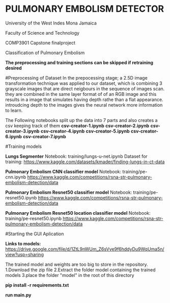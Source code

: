 # PULMONARY EMBOLISM DETECTOR

University of the West Indes Mona Jamaica

Faculty of Science and Technology

COMP3901 Capstone finalproject 

Classification of Pulmonary Embolism

**The preprocessing and training sections can be skipped if retraining desired**

#Preprocessing of Dataset 
In the prepocessing stage; a 2.5D image transformation technique was applied to our dataset,
which is combining 3 grayscale images that are direct neigbours in the sequence of images scan. they are combined in the same layer format of of an RGB image and this results in a image  that simulates having depth rathe than a flat appearance. introudcing depth to the images gives the neural network more information to learn.

The Following notebooks split up the data into 7 parts and also creates a csv keeping track of them
**csv-creator-1.ipynb**
**csv-creator-2.ipynb**
**csv-creator-3.ipynb**
**csv-creator-4.ipynb**
**csv-creator-5.ipynb**
**csv-creator-6.ipynb**
**csv-creator-7.ipynb**


#Training models

**Lungs Segmenter**
Notebook: training/lungs-u-net.ipynb
Dataset for training: https://www.kaggle.com/datasets/kmader/finding-lungs-in-ct-data

**Pulmonary Embolism CNN classifier model**
Notebook: training/pe-cnn.ipynb
https://www.kaggle.com/competitions/rsna-str-pulmonary-embolism-detection/data

**Pulmonary Embolism Resnet50 classifier model**
Notebook: training/pe-resnet50.ipynb
https://www.kaggle.com/competitions/rsna-str-pulmonary-embolism-detection/data

**Pulmonary Embolism Resnet50 location classifier model**
Notebook: training/pe-resnet50.ipynb
https://www.kaggle.com/competitions/rsna-str-pulmonary-embolism-detection/data


#Starting the GUI Aplication

**Links to models:**
https://drive.google.com/file/d/1ZtL9nWUm_Z6sVve9f6hddyDu9WqUma5n/view?usp=sharing

The trained model and weights are too big to store in the repository.
1.Download the zip file
2.Extract the folder model containing the trained models
3.place the folder "model" in the root of this directory

**pip install -r requirements.txt**

**run main.py**

